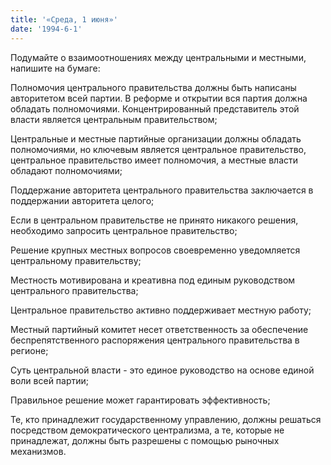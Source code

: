 ```yaml
---
title: '«Среда, 1 июня»'
date: '1994-6-1'
---
```


Подумайте о взаимоотношениях между центральными и местными, напишите на бумаге:

Полномочия центрального правительства должны быть написаны авторитетом всей партии. В реформе и открытии вся партия должна обладать полномочиями. Концентрированный представитель этой власти является центральным правительством;

Центральные и местные партийные организации должны обладать полномочиями, но ключевым является центральное правительство, центральное правительство имеет полномочия, а местные власти обладают полномочиями;

Поддержание авторитета центрального правительства заключается в поддержании авторитета целого;

Если в центральном правительстве не принято никакого решения, необходимо запросить центральное правительство;

Решение крупных местных вопросов своевременно уведомляется центральному правительству;

Местность мотивирована и креативна под единым руководством центрального правительства;

Центральное правительство активно поддерживает местную работу;

Местный партийный комитет несет ответственность за обеспечение беспрепятственного распоряжения центрального правительства в регионе;

Суть центральной власти - это единое руководство на основе единой воли всей партии;

Правильное решение может гарантировать эффективность;

Те, кто принадлежит государственному управлению, должны решаться посредством демократического централизма, а те, которые не принадлежат, должны быть разрешены с помощью рыночных механизмов.

